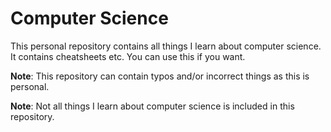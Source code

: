 # Computer Science

This personal repository contains all things I learn about computer science. It contains cheatsheets etc. You can use this if you want.

**Note**: This repository can contain typos and/or incorrect things as this is personal.

**Note**: Not all things I learn about computer science is included in this repository.
